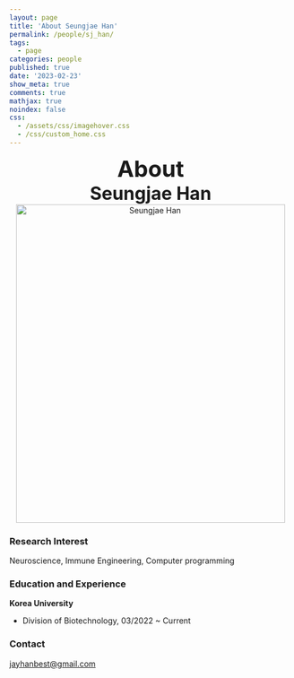 ```yaml
---
layout: page
title: 'About Seungjae Han'
permalink: /people/sj_han/
tags:
  - page
categories: people
published: true
date: '2023-02-23'
show_meta: true
comments: true
mathjax: true
noindex: false
css: 
  - /assets/css/imagehover.css
  - /css/custom_home.css
---
```


<style>
.center{
  text-align: center;
}
</style>  

<link
    rel="stylesheet"
    href="https://cdnjs.cloudflare.com/ajax/libs/font-awesome/5.8.2/css/all.min.css"
  />


<div class="center"><div style="font-weight: bold; font-size: 40px;">
About</div></div>
<div class="center"><div style="font-weight: bold; font-size: 32px;">
Seungjae Han
</div></div>


<div class="center">
    <img src="{{ site.url }}/assets/img/people/sj_han.png" width="480px" height="568px" alt="Seungjae Han" />
</div>


### **Research Interest**
Neuroscience, Immune Engineering, Computer programming

### **Education and Experience**

**Korea University**
- Division of Biotechnology, 03/2022 ~ Current

### **Contact**
<i class="fa fa-paper-plane"></i> jayhanbest@gmail.com
